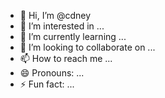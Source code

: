 - 👋 Hi, I’m @cdney
- 👀 I’m interested in ...
- 🌱 I’m currently learning ...
- 💞️ I’m looking to collaborate on ...
- 📫 How to reach me ...
- 😄 Pronouns: ...
- ⚡ Fun fact: ...

<!---
cdney/cdney is a ✨ special ✨ repository because its `README.md` (this file) appears on your GitHub profile.
You can click the Preview link to take a look at your changes.
--->
